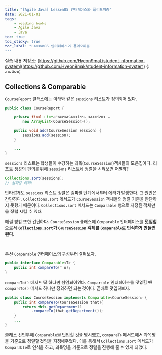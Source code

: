 ```yaml
---
title: "[Agile Java] Lesson05 인터페이스와 폴리모피즘"
date: 2021-01-01
tags:
    - reading books
    - Agile Java
    - Java
toc: true
toc_sticky: true
toc_label: "Lesson05 인터페이스와 폴리모피즘
---
```


실습 내용 저장소: [https://github.com/Hyeon9mak/student-information-system](https://github.com/Hyeon9mak/student-information-system)
{: .notice}

## Collections & Comparable

`CourseReport` 클래스에는 아래와 같은 `sessions` 리스트가 정의되어 있다.

```java
public class CourseReport {

    private final List<CourseSession> sessions = 
        new ArrayList<CourseSession>();

    public void add(CourseSession session) {
        sessions.add(session);
    }

    ...
}
```

`sessions` 리스트는 학생들이 수강하는 과목(`CourseSession`)객체들의 모음집이다. 
리포트 생성의 편의를 위해 `sessions` 리스트에 정렬을 시켜보면 어떨까?

```java
Collections.sort(sessions);
// 컴파일 에러!
```

안타깝게도 `sessions` 리스트 정렬은 컴파일 단계에서부터 에러가 발생한다. 
그 원인은 간단하다. `Collections.sort` 메서드가 `CourseSession` 객체들의 
정렬 기준을 판단하지 못했기 때문이다. `Collections.sort` 메서드는 `Comparable` 
형으로 지정된 객체만을 정렬 시킬 수 있다.  
  
해결 방법 또한 간단하다. `CourseSession` 클래스에 `Comparable` 인터페이스를 **덧입힘**으로서 
**`Collections.sort`가 `CourseSession` 객체를 `Comparable`로 인식하게 만들면 된다.**  

<br>
  
우선 `Comparable` 인터페이스의 구성부터 살펴보자.

```java
public interface Comparable<T> {
    public int compareTo(T o);
}
```

`compareTo()` 메서드 딱 하나만 선언되어있다. `Comparable` 인터페이스를 덧입힐 떈 
`compareTo()` 메서드 하나만 정의하면 되는 것이다. 곧바로 덧입혀보자.

```java
public class CourseSession implements Comparable<CourseSession> {
    public int compareTo(CourseSession that){
        return this.getDepartment()
            .compareTo(that.getDepartment());
    }
    ...
}
```

클래스 선언부에 `Comparable`을 덧입힐 것을 명시했고, 
`compareTo` 메서드에서 과목명을 기준으로 정렬할 것임을 지정해주었다. 
이를 통해서 `Collections.sort` 메서드가 `Comparable`로 인식을 하고, 
과목명을 기준으로 정렬을 진행해 줄 수 있게 되었다.
